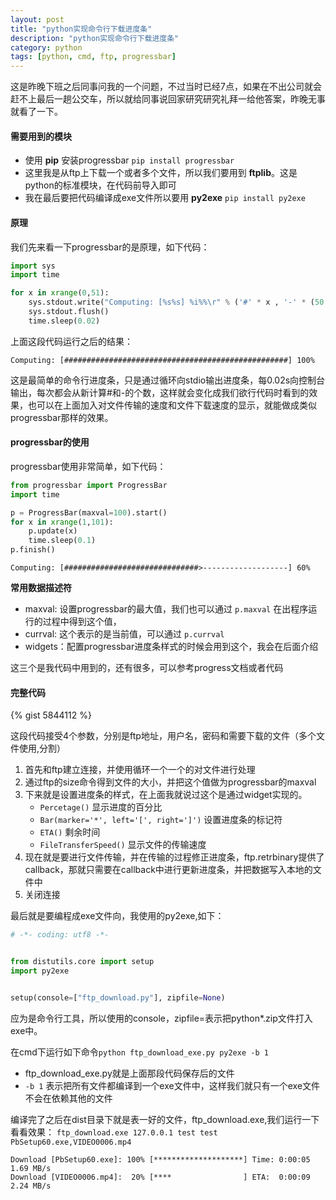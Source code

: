 ```yaml
---
layout: post
title: "python实现命令行下载进度条"
description: "python实现命令行下载进度条"
category: python
tags: [python, cmd, ftp, progressbar]
---
```


这是昨晚下班之后同事问我的一个问题，不过当时已经7点，如果在不出公司就会赶不上最后一趟公交车，所以就给同事说回家研究研究礼拜一给他答案，昨晚无事就看了一下。

#### 需要用到的模块

* 使用 **pip** 安装progressbar `pip install progressbar`
* 这里我是从ftp上下载一个或者多个文件，所以我们要用到 **ftplib**。这是python的标准模块，在代码前导入即可
* 我在最后要把代码编译成exe文件所以要用 **py2exe** `pip install py2exe`

#### 原理

我们先来看一下progressbar的是原理，如下代码：

```python
import sys
import time

for x in xrange(0,51):
    sys.stdout.write("Computing: [%s%s] %i%%\r" % ('#' * x , '-' * (50 - x) , x * 2))
    sys.stdout.flush()
    time.sleep(0.02)
```

上面这段代码运行之后的结果：

```pycon
Computing: [##################################################] 100%
```

这是最简单的命令行进度条，只是通过循环向stdio输出进度条，每0.02s向控制台输出，每次都会从新计算#和-的个数，这样就会变化成我们欲行代码时看到的效果，也可以在上面加入对文件传输的速度和文件下载速度的显示，就能做成类似progressbar那样的效果。

#### progressbar的使用

progressbar使用非常简单，如下代码：

```python
from progressbar import ProgressBar
import time

p = ProgressBar(maxval=100).start()
for x in xrange(1,101):
    p.update(x)
    time.sleep(0.1)
p.finish()
```

```pycon
Computing: [##############################>-------------------] 60%
```

**常用数据描述符**

* maxval: 设置progressbar的最大值，我们也可以通过 `p.maxval` 在出程序运行的过程中得到这个值，
* currval: 这个表示的是当前值，可以通过 `p.currval`
* widgets：配置progressbar进度条样式的时候会用到这个，我会在后面介绍

这三个是我代码中用到的，还有很多，可以参考progress文档或者代码

#### 完整代码

{% gist 5844112 %}

这段代码接受4个参数，分别是ftp地址，用户名，密码和需要下载的文件（多个文件使用,分割）

1. 首先和ftp建立连接，并使用循环一个一个的对文件进行处理
2. 通过ftp的size命令得到文件的大小，并把这个值做为progressbar的maxval
3. 下来就是设置进度条的样式，在上面我就说过这个是通过widget实现的。
    * `Percetage()` 显示进度的百分比
    * `Bar(marker='*', left='[', right=']')` 设置进度条的标记符
    * `ETA()` 剩余时间
    * `FileTransferSpeed()` 显示文件的传输速度
4. 现在就是要进行文件传输，并在传输的过程修正进度条，ftp.retrbinary提供了callback，那就只需要在callback中进行更新进度条，并把数据写入本地的文件中
5. 关闭连接

最后就是要编程成exe文件向，我使用的py2exe,如下：

```python
# -*- coding: utf8 -*-


from distutils.core import setup
import py2exe


setup(console=["ftp_download.py"], zipfile=None)

```

应为是命令行工具，所以使用的console，zipfile=表示把python*.zip文件打入exe中。

在cmd下运行如下命令`python ftp_download_exe.py py2exe -b 1`

* ftp_download_exe.py就是上面那段代码保存后的文件
* `-b 1` 表示把所有文件都编译到一个exe文件中，这样我们就只有一个exe文件不会在依赖其他的文件

编译完了之后在dist目录下就是表一好的文件，ftp_download.exe,我们运行一下看看效果： `ftp_download.exe 127.0.0.1 test test PbSetup60.exe,VIDEO0006.mp4`


```
Download [PbSetup60.exe]: 100% [********************] Time: 0:00:05   1.69 MB/s
Download [VIDEO0006.mp4]:  20% [****                ] ETA:  0:00:09   2.24 MB/s
```
